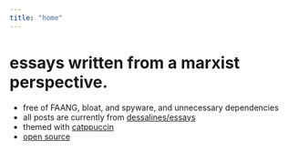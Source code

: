 ```yaml
---
title: "home"
---
```


# essays written from a marxist perspective.

- free of FAANG, bloat, and spyware, and unnecessary dependencies
- all posts are currently from
  [dessalines/essays](https://github.com/dessalines/essays)
- themed with
  [catppuccin](https://github.com/catppuccin/catppuccin)
- [open source](https://github.com/indigomarxist/indigomarxist.github.io)
